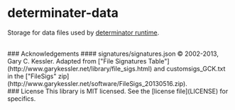 determinater-data
=================

Storage for data files used by [determinator runtime](https://github.com/rnicholus/determinater).

<br/>
### Acknowledgements
#### signatures/signatures.json
© 2002-2013, Gary C. Kessler.   
Adapted from ["File Signatures Table"](http://www.garykessler.net/library/file_sigs.html)
and customsigs_GCK.txt in the ["FileSigs" zip](http://www.garykessler.net/software/FileSigs_20130516.zip).

<br/>
### License
This library is MIT licensed.  See the [license file](LICENSE) for specifics.
